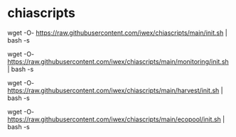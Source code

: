 # chiascripts

wget -O- https://raw.githubusercontent.com/iwex/chiascripts/main/init.sh | bash -s

wget -O- https://raw.githubusercontent.com/iwex/chiascripts/main/monitoring/init.sh | bash -s

wget -O- https://raw.githubusercontent.com/iwex/chiascripts/main/harvest/init.sh | bash -s

wget -O- https://raw.githubusercontent.com/iwex/chiascripts/main/ecopool/init.sh | bash -s